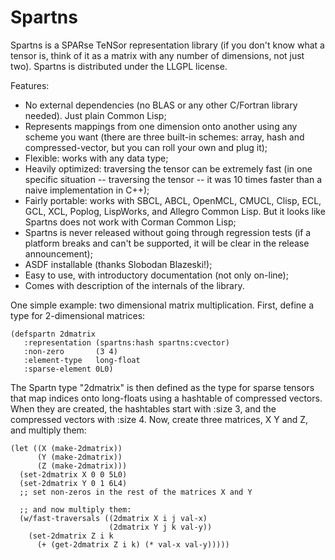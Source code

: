 # Spartns

Spartns is a SPARse TeNSor representation library (if you don't know what a tensor is, think of it as a matrix with any number of dimensions, not just two). Spartns is distributed under the LLGPL license.

Features:

*    No external dependencies (no BLAS or any other C/Fortran library needed). Just plain Common Lisp;
*    Represents mappings from one dimension onto another using any scheme you want (there are three built-in schemes: array, hash and compressed-vector, but you can roll your own and plug it);
*    Flexible: works with any data type;
*    Heavily optimized: traversing the tensor can be extremely fast (in one specific situation -- traversing the tensor -- it was 10 times faster than a naive implementation in C++);
*    Fairly portable: works with SBCL, ABCL, OpenMCL, CMUCL, Clisp, ECL, GCL, XCL, Poplog, LispWorks, and Allegro Common Lisp. But it looks like Spartns does not work with Corman Common Lisp;
*    Spartns is never released without going through regression tests (if a platform breaks and can't be supported, it will be clear in the release announcement);
*    ASDF installable (thanks Slobodan Blazeski!);
*    Easy to use, with introductory documentation (not only on-line);
*    Comes with description of the internals of the library.

One simple example: two dimensional matrix multiplication. First, define a type for 2-dimensional matrices:

```
(defspartn 2dmatrix
   :representation (spartns:hash spartns:cvector)
   :non-zero       (3 4)
   :element-type   long-float
   :sparse-element 0L0)
```

The Spartn type "2dmatrix" is then defined as the type for sparse tensors that map indices onto long-floats using a hashtable of compressed vectors. When they are created, the hashtables start with :size 3, and the compressed vectors with :size 4. Now, create three matrices, X Y and Z, and multiply them:

```
(let ((X (make-2dmatrix))
      (Y (make-2dmatrix))
      (Z (make-2dmatrix)))
  (set-2dmatrix X 0 0 5L0)
  (set-2dmatrix Y 0 1 6L4)
  ;; set non-zeros in the rest of the matrices X and Y

  ;; and now multiply them:
  (w/fast-traversals ((2dmatrix X i j val-x)
                      (2dmatrix Y j k val-y))
    (set-2dmatrix Z i k
      (+ (get-2dmatrix Z i k) (* val-x val-y)))))
```



